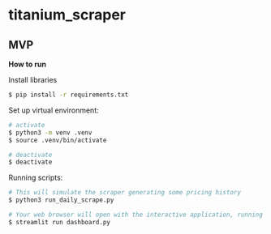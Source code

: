 # titanium_scraper
## MVP

**How to run**

Install libraries
```bash
$ pip install -r requirements.txt
```


Set up virtual environment:

```bash
# activate
$ python3 -m venv .venv
$ source .venv/bin/activate

# deactivate
$ deactivate
```

Running scripts:

```bash
# This will simulate the scraper generating some pricing history
$ python3 run_daily_scrape.py

# Your web browser will open with the interactive application, running locally.
$ streamlit run dashboard.py

```